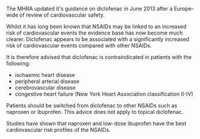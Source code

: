 The MHRA updated it's guidance on diclofenac in June 2013 after a Europe\-wide of review of cardiovascular safety.  
  
Whilst it has long been known that NSAIDs may be linked to an increased risk of cardiovascular events the evidence base has now become much clearer. Diclofenac appears to be associated with a significantly increased risk of cardiovascular events compared with other NSAIDs.  
  
It is therefore advised that diclofenac is contraindicated in patients with the following:  
* ischaemic heart disease
* peripheral arterial disease
* cerebrovascular disease
* congestive heart failure (New York Heart Association classification II\-IV)

  
Patients should be switched from diclofenac to other NSAIDs such as naproxen or ibuprofen. This advice does not apply to topical diclofenac.  
  
Studies have shown that naproxen and low\-dose ibuprofen have the best cardiovascular risk profiles of the NSAIDs.